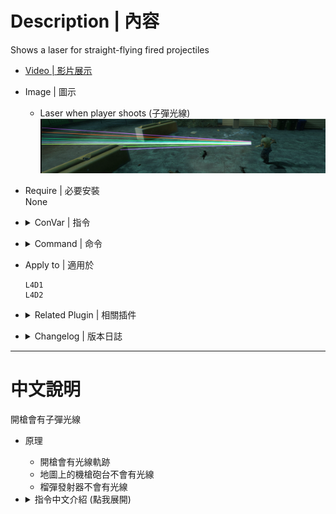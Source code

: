 # Description | 內容
Shows a laser for straight-flying fired projectiles

* [Video | 影片展示](https://youtu.be/JnBM7GyYdGI)

* Image | 圖示
	* Laser when player shoots (子彈光線)
    <br/>![l4d_lasertag_1](image/l4d_lasertag_1.jpg)

* Require | 必要安裝
<br/>None

* <details><summary>ConVar | 指令</summary>

	* cfg\sourcemod\l4d_lasertag.cfg
		```php
		// Turnon Lasertagging. 0=disable, 1=enable
		l4d_lasertag_enable "1"

		// Enable or Disable Lasertagging in Versus / Scavenge. 0=disable, 1=enable
		l4d_lasertag_vs "1"

		// Enable or Disable Lasertagging in Coop / Realism. 0=disable, 1=enable
		l4d_lasertag_coop "1"

		// Enable or Disable lasertagging for bots. 0=disable, 1=enable
		l4d_lasertag_bots "1"

		// LaserTagging for Pistols. 0=disable, 1=enable
		l4d_lasertag_pistols "1"

		// LaserTagging for Rifles. 0=disable, 1=enable
		l4d_lasertag_rifles "1"

		// LaserTagging for Sniper Rifles. 0=disable, 1=enable
		l4d_lasertag_snipers "1"

		// LaserTagging for SMGs. 0=disable, 1=enable
		l4d_lasertag_smgs "1"

		// LaserTagging for Shotguns. 0=disable, 1=enable
		l4d_lasertag_shotguns "1"

		// If 1, Enable Random Color.
		l4d_lasertag_random "1"

		// Lasertagging Color. Three values between 0-255 separated by spaces. RGB: Red Green Blue.
		l4d_lasertag_rgb "0 125 255"

		// Transparency (Alpha) of Laser
		l4d_lasertag_alpha "100"

		// If 1, Enable Random Color for Bot.
		l4d_lasertag_bots_random "1"

		// Bots Laser - Color. Three values between 0-255 separated by spaces. RGB: Red Green Blue.
		l4d_lasertag_bots_rgb "0 255 75"

		// Bots Laser - Transparency (Alpha) of Laser
		l4d_lasertag_bots_alpha "70"

		// Seconds Laser will remain
		l4d_lasertag_life "0.80"

		// Width of Laser
		l4d_lasertag_width "1.0"

		// Lasertag Offset
		l4d_lasertag_offset "36"

		// Players with these flags have Lasertagging. (Empty = Everyone, -1: Nobody)
		l4d_lasertag_access_flag ""
		```
</details>

* <details><summary>Command | 命令</summary>

	None
</details>


* Apply to | 適用於
	```
	L4D1
	L4D2
	```

* <details><summary>Related Plugin | 相關插件</summary>

	1. [l4d_dynamic_muzzle_flash](https://github.com/fbef0102/Game-Private_Plugin/tree/main/L4D_插件/Real_Realism_%E7%9C%9F%E5%AF%AB%E5%AF%A6%E6%A8%A1%E5%BC%8F/l4d_dynamic_muzzle_flash): Adds dynamic muzzle flash to gunfire
    	* 槍口增加逼真的閃光
</details>

* <details><summary>Changelog | 版本日誌</summary>

	```php
	//Whosat @ 2010-2011
	//HarryPotter @ 2022-2024
	```
	* v1.0 (2024-1-20)
		* Optimize code and improve performance
		* Update Cvars

	* v0.3 (2022-12-5)
        * Remake Code
		* Add Cvars to enable random colors
		* Support [Ready up plugin](https://github.com/fbef0102/Game-Private_Plugin/tree/main/L4D_插件/Server_%E4%BC%BA%E6%9C%8D%E5%99%A8/readyup), enable laser tag during ready-up

	* v0.2 (2021-8-29)
        * [Original Plugin by Whosat](https://forums.alliedmods.net/showthread.php?t=129050)
</details>

- - - -
# 中文說明
開槍會有子彈光線

* 原理
    * 開槍會有光線軌跡
	* 地圖上的機槍砲台不會有光線
	* 榴彈發射器不會有光線

* <details><summary>指令中文介紹 (點我展開)</summary>

	* cfg\sourcemod\l4d_lasertag.cfg
		```php
		// 0=關閉插件, 1=啟動插件
		l4d_lasertag_enable "1"

		// (對抗 / 清道夫模式) 0=關閉插件, 1=啟動插件
		l4d_lasertag_vs "1"

		// (戰役 / 寫實模式) 0=關閉插件, 1=啟動插件
		l4d_lasertag_coop "1"

		// 為1時，Bot開槍也會有光線軌跡
		l4d_lasertag_bots "1"

		// 為1時，手槍武器有光線軌跡
		l4d_lasertag_pistols "1"

		// 為1時，步槍武器有光線軌跡
		l4d_lasertag_rifles "1"

		// 為1時，狙擊槍武器有光線軌跡
		l4d_lasertag_snipers "1"

		// 為1時，機槍武器有光線軌跡
		l4d_lasertag_smgs "1"

		// 為1時，散彈槍武器有光線軌跡
		l4d_lasertag_shotguns "1"

		// 為1時，光線軌跡是隨機的顏色
		l4d_lasertag_random "1"

		// 如果光線軌跡不是隨機的顏色，則設置顏色，填入RGB三色 (三個數值介於0~255，需要空格)
		l4d_lasertag_rgb "0 125 255"

		// 光線軌跡透明度
		l4d_lasertag_alpha "100"

		// 為1時，Bot開槍的光線軌跡是隨機的顏色
		l4d_lasertag_bots_random "1"

		// 如果Bot開槍的光線軌跡不是隨機的顏色，則設置顏色，填入RGB三色 (三個數值介於0~255，需要空格)
		l4d_lasertag_bots_rgb "0 255 75"

		// Bot開槍的光線軌跡透明度
		l4d_lasertag_bots_alpha "70"

		// 光線軌跡停留時間
		l4d_lasertag_life "0.80"

		// 光線軌跡寬度
		l4d_lasertag_width "1.0"

		// 光線軌跡與槍口的距離
		l4d_lasertag_offset "36"

		// 擁有這些權限的玩家，才有光線軌跡 (留白 = 任何人都能, -1: 無人)
		l4d_lasertag_access_flag ""
		```
</details>